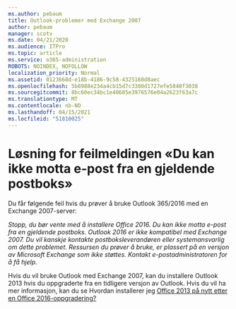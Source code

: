 ```yaml
---
ms.author: pebaum
title: Outlook-problemer med Exchange 2007
author: pebaum
manager: scotv
ms.date: 04/21/2020
ms.audience: ITPro
ms.topic: article
ms.service: o365-administration
ROBOTS: NOINDEX, NOFOLLOW
localization_priority: Normal
ms.assetid: 0123668d-e18b-4186-9c58-4325168d8aec
ms.openlocfilehash: 5b8988e234a4cb15d7c3388d1727efe5840f3038
ms.sourcegitcommit: 8bc60ec34bc1e40685e3976576e04a2623f63a7c
ms.translationtype: MT
ms.contentlocale: nb-NO
ms.lasthandoff: 04/15/2021
ms.locfileid: "51810025"
---
```

# <a name="solution-for-error-you-wont-be-able-to-receive-mail-from-a-current-mailbox"></a>Løsning for feilmeldingen «Du kan ikke motta e-post fra en gjeldende postboks»
Du får følgende feil hvis du prøver å bruke Outlook 365/2016 med en Exchange 2007-server:

*Stopp, du bør vente med å installere Office 2016. Du kan ikke motta e-post fra en gjeldende postboks. Outlook 2016 er ikke kompatibel med Exchange 2007. Du vil kanskje kontakte postboksleverandøren eller systemansvarlig om dette problemet. Ressursen du prøver å bruke, er plassert på en versjon av Microsoft Exchange som ikke støttes. Kontakt e-postadministratoren for å få hjelp.*

Hvis du vil bruke Outlook med Exchange 2007, kan du installere Outlook 2013 hvis du oppgraderte fra en tidligere versjon av Outlook. Hvis du vil ha mer informasjon, kan du se Hvordan installerer jeg [Office 2013 på nytt etter en Office 2016-oppgradering?](https://support.office.com/article/a6ca92f4-cbb4-4609-9fdb-f8d3dd6812f3)